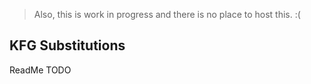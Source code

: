 > Also, this is work in progress and there is no place to host this. :(

## KFG Substitutions

ReadMe TODO
